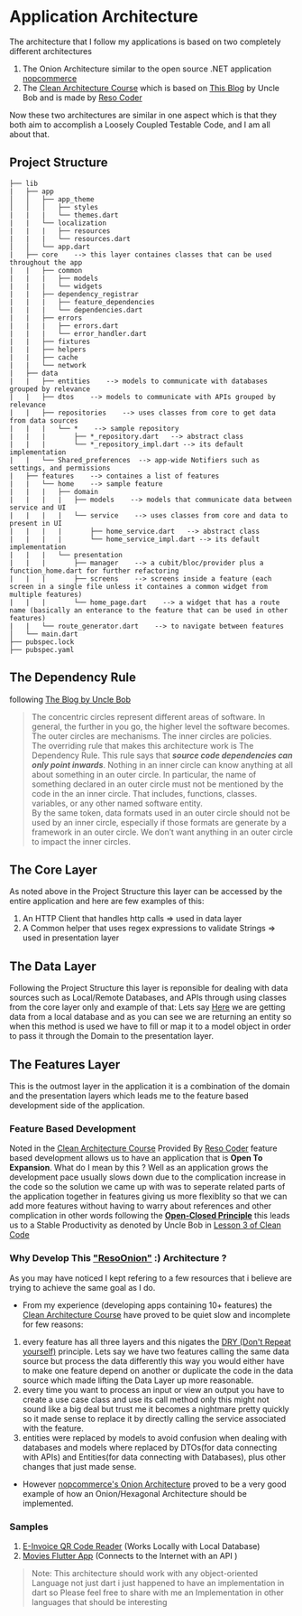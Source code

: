 # Application Architecture
The architecture that I follow my applications is based on two completely different architectures 
1. The Onion Architecture similar to the open source .NET application [nopcommerce](https://docs.nopcommerce.com/en/developer/tutorials/architecture-of-nopCommerce.html) 
2. The [Clean Architecture Course](https://resocoder.com/2019/08/27/flutter-tdd-clean-architecture-course-1-explanation-project-structure/)  which is based on [This Blog](https://blog.cleancoder.com/uncle-bob/2012/08/13/the-clean-architecture.html) by Uncle Bob and is made by [Reso Coder](https://resocoder.com/) 

Now these two architectures are similar in one aspect which is that they both aim to accomplish a Loosely Coupled Testable Code, and I am all about that.

## Project Structure

```
├── lib
|   ├── app
│   │   ├── app_theme
│   │   │   ├── styles
|   |   |   └── themes.dart
|   |   └── localization
|   |   |   ├── resources
|   |   |   └── resources.dart
│   │   └── app.dart
|   ├── core    --> this layer containes classes that can be used throughout the app
|   |   ├── common
|   |   |   ├── models
|   |   |   └── widgets
|   |   ├── dependency_registrar
|   |   |   ├── feature_dependencies
|   |   |   └── dependencies.dart
|   |   ├── errors
|   |   |   ├── errors.dart
|   |   |   └── error_handler.dart
|   |   ├── fixtures
|   |   ├── helpers
|   |   ├── cache
|   |   └── network
|   ├── data 
|   |   ├── entities    --> models to communicate with databases grouped by relevance
|   |   ├── dtos    --> models to communicate with APIs grouped by relevance
|   |   ├── repositories    --> uses classes from core to get data from data sources
|   |   |   └── *    --> sample repository
|   |   |       ├── *_repository.dart   --> abstract class
|   |   |       └── *_repository_impl.dart --> its default implementation
|   |   └── Shared_preferences  --> app-wide Notifiers such as settings, and permissions 
|   ├── features    --> containes a list of features
|   |   └── home    --> sample feature
|   |   |   ├── domain    
|   |   |   |   ├── models    --> models that communicate data between service and UI
|   |   |   |   └── service    --> uses classes from core and data to present in UI
|   |   |   |       ├── home_service.dart   --> abstract class
|   |   |   |       └── home_service_impl.dart --> its default implementation
|   |   |   └── presentation  
|   |   |       ├── manager    --> a cubit/bloc/provider plus a function_home.dart for further refactoring
|   |   |       ├── screens    --> screens inside a feature (each screen in a single file unless it containes a common widget from multiple features)
|   |   |       └── home_page.dart    --> a widget that has a route name (basically an enterance to the feature that can be used in other features)
|   |   └── route_generator.dart    --> to navigate between features
│   └── main.dart
├── pubspec.lock
├── pubspec.yaml
```
## The Dependency Rule
following [The Blog by Uncle Bob](https://blog.cleancoder.com/uncle-bob/2012/08/13/the-clean-architecture.html) 

> The concentric circles represent different areas of software. In general, the further in you go, the higher level the software becomes. The outer circles are mechanisms. The inner circles are policies.<br/>The overriding rule that makes this architecture work is The Dependency Rule. This rule says that _**source code dependencies can only point inwards**_. Nothing in an inner circle can know anything at all about something in an outer circle. In particular, the name of something declared in an outer circle must not be mentioned by the code in the an inner circle. That includes, functions, classes. variables, or any other named software entity.<br/>By the same token, data formats used in an outer circle should not be used by an inner circle, especially if those formats are generate by a framework in an outer circle. We don’t want anything in an outer circle to impact the inner circles.


## The Core Layer

As noted above in the Project Structure this layer can be accessed by the entire application and here are few examples of this:
1. An HTTP Client that handles http calls => used in data layer 
2. A Common helper that uses regex expressions to validate Strings => used in presentation layer 

## The Data Layer

Following the Project Structure this layer is reponsible for dealing with data sources such as Local/Remote Databases, and APIs through using classes from the core layer only and example of that:
Lets say [Here](https://github.com/Mezo0099/e_invoice_qrcode_reader/blob/master/lib/data/repositories/invoice/invoice_repository.dart) we are getting data from a local database and as you can see we are returning an entity so when this method is used we have to fill or map it to a model object in order to pass it through the Domain to the presentation layer.  

## The Features Layer

This is the outmost layer in the application it is a combination of the domain and the presentation layers which leads me to the feature based development side of the application.

### Feature Based Development
Noted in the [Clean Architecture Course](https://resocoder.com/2019/08/27/flutter-tdd-clean-architecture-course-1-explanation-project-structure/) Provided By [Reso Coder](https://resocoder.com/) feature based development allows us to have an application that is **Open To Expansion**. What do I mean by this ? Well as an application grows the development pace usually slows down due to the complication increase in the code so the solution we came up with was to seperate related parts of the application together in features giving us more flexiblity so that we can add more features without having to warry about references and other complication in other words following the [**Open-Closed Principle**](https://en.wikipedia.org/wiki/Open%E2%80%93closed_principle) this leads us to a Stable Productivity as denoted by Uncle Bob in [Lesson 3 of Clean Code](https://youtu.be/Qjywrq2gM8o?t=1552)

### Why Develop This ["ResoOnion"](https://www.youtube.com/watch?v=dQw4w9WgXcQ) :) Architecture ?
As you may have noticed I kept refering to a few resources that i believe are trying to achieve the same goal as I do.
- From my experience (developing apps containing 10+ features) the [Clean Architecture Course](https://resocoder.com/2019/08/27/flutter-tdd-clean-architecture-course-1-explanation-project-structure/) have proved to be quiet slow and incomplete for few reasons:
1. every feature has all three layers and this nigates the [DRY (Don't Repeat yourself)](https://en.wikipedia.org/wiki/Don%27t_repeat_yourself) principle. Lets say we have two features calling the same data source but process the data differently this way you would either have to make one feature depend on another or duplicate the code in the data source which made lifting the Data Layer up more reasonable.
2. every time you want to process an input or view an output you have to create a use case class and use its call method only this might not sound like a big deal but trust me it becomes a nightmare pretty quickly so it made sense to replace it by directly calling the service associated with the feature.
3. entities were replaced by models to avoid confusion when dealing with databases and models where replaced by DTOs(for data connecting with APIs) and Entities(for data connecting with Databases), plus other changes that just made sense.
- However [nopcommerce's Onion Architecture](https://docs.nopcommerce.com/en/developer/tutorials/architecture-of-nopCommerce.html) proved to be a very good example of how an Onion/Hexagonal Architecture should be implemented. 

### Samples
1. [E-Invoice QR Code Reader](https://github.com/Mezo0099/e_invoice_qrcode_reader) (Works Locally with Local Database)
2. [Movies Flutter App](https://github.com/Mezo0099/movies_app) (Connects to the Internet with an API )

> Note: This architecture should work with any object-oriented Language not just dart i just happened to have an implementation in dart so Please feel free to share with me an Implementation in other languages that should be interesting

